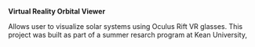 **Virtual Reality Orbital Viewer**

Allows user to visualize solar systems using Oculus Rift VR glasses. This project was built as part of a summer resarch program at Kean University,
